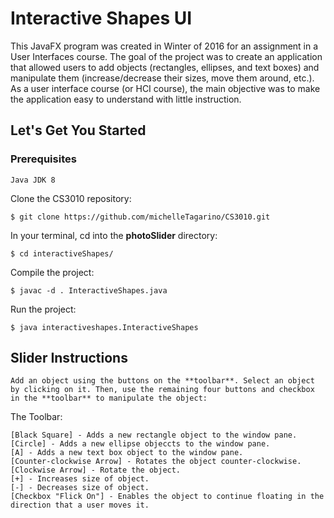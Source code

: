 # Interactive Shapes UI
This JavaFX program was created in Winter of 2016 for an assignment in a User Interfaces course. The goal of the project was to create an application that allowed users to add objects (rectangles, ellipses, and text boxes) and manipulate them (increase/decrease their sizes, move them around, etc.). As a user interface course (or HCI course), the main objective was to make the application easy to understand with little instruction.

## Let's Get You Started
### Prerequisites
	
	Java JDK 8

Clone the CS3010 repository:
	
	$ git clone https://github.com/michelleTagarino/CS3010.git

In your terminal, cd into the **photoSlider** directory:

	$ cd interactiveShapes/

Compile the project:

	$ javac -d . InteractiveShapes.java

Run the project:

	$ java interactiveshapes.InteractiveShapes


## Slider Instructions
	
	Add an object using the buttons on the **toolbar**. Select an object by clicking on it. Then, use the remaining four buttons and checkbox in the **toolbar** to manipulate the object:

The Toolbar:

	[Black Square] - Adds a new rectangle object to the window pane.
	[Circle] - Adds a new ellipse objeccts to the window pane.
	[A] - Adds a new text box object to the window pane.
	[Counter-clockwise Arrow] - Rotates the object counter-clockwise.
	[Clockwise Arrow] - Rotate the object.
	[+] - Increases size of object.
	[-] - Decreases size of object.
	[Checkbox "Flick On"] - Enables the object to continue floating in the direction that a user moves it.